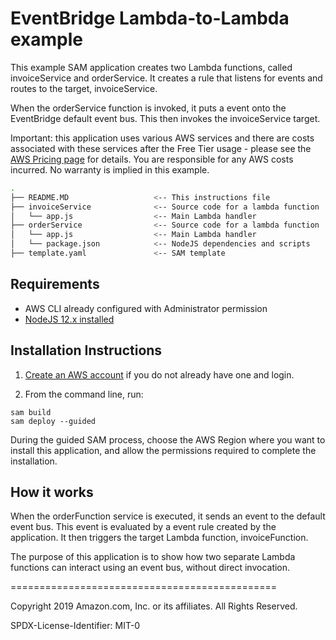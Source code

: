 # EventBridge Lambda-to-Lambda example

This example SAM application creates two Lambda functions, called invoiceService and orderService. It creates a rule that listens for events and routes to the target, invoiceService.

When the orderService function is invoked, it puts a event onto the EventBridge default event bus. This then invokes the invoiceService target.

Important: this application uses various AWS services and there are costs associated with these services after the Free Tier usage - please see the [AWS Pricing page](https://aws.amazon.com/pricing/) for details. You are responsible for any AWS costs incurred. No warranty is implied in this example.

```bash
.
├── README.MD                   <-- This instructions file
├── invoiceService              <-- Source code for a lambda function
│   └── app.js                  <-- Main Lambda handler
├── orderService                <-- Source code for a lambda function
│   └── app.js                  <-- Main Lambda handler
│   └── package.json            <-- NodeJS dependencies and scripts
├── template.yaml               <-- SAM template
```

## Requirements

* AWS CLI already configured with Administrator permission
* [NodeJS 12.x installed](https://nodejs.org/en/download/)

## Installation Instructions

1. [Create an AWS account](https://portal.aws.amazon.com/gp/aws/developer/registration/index.html) if you do not already have one and login.

1. From the command line, run:
```
sam build
sam deploy --guided
```
During the guided SAM process, choose the AWS Region where you want to install this application, and allow the permissions required to complete the installation.

## How it works

When the orderFunction service is executed, it sends an event to the default event bus. This event is evaluated by a event rule created by the application. It then triggers the target Lambda function, invoiceFunction.

The purpose of this application is to show how two separate Lambda functions can interact using an event bus, without direct invocation.

==============================================

Copyright 2019 Amazon.com, Inc. or its affiliates. All Rights Reserved.

SPDX-License-Identifier: MIT-0